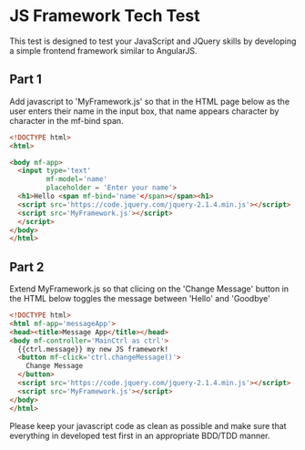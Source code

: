 # JS Framework Tech Test

This test is designed to test your JavaScript and JQuery skills by developing a simple frontend framework similar to AngularJS.

Part 1
-------

Add javascript to 'MyFramework.js' so that in the HTML page below as the user enters their name in the input box, that name appears character by character in the mf-bind span.

```html
<!DOCTYPE html>
<html>

<body mf-app>
  <input type='text'
         mf-model='name'
         placeholder = 'Enter your name'>
  <h1>Hello <span mf-bind='name'</span></span><h1>
  <script src='https://code.jquery.com/jquery-2.1.4.min.js'></script>
  <script src='MyFramework.js'></script>
  </script>
</body>
</html>
```

Part 2
-------

Extend MyFramework.js so that clicing on the 'Change Message' button in the HTML below toggles the message between 'Hello' and 'Goodbye'

```html
<!DOCTYPE html>
<html mf-app='messageApp'>
<head><title>Message App</title></head>
<body mf-controller='MainCtrl as ctrl'>
  {{ctrl.message}} my new JS framework!
  <button mf-click='ctrl.changeMessage()'>
    Change Message
  </button> 
  <script src='https://code.jquery.com/jquery-2.1.4.min.js'></script>
  <script src='MyFramework.js'></script>
</body>
</html>
```

Please keep your javascript code as clean as possible and make sure that everything in developed test first in an appropriate BDD/TDD manner.

